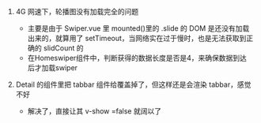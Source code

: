 
1. 4G 网速下，轮播图没有加载完全的问题

   - 主要是由于 Swiper.vue 里 mounted()里的 .slide 的 DOM 是还没有加载出来的，就算用了 setTimeout，当网络实在过于慢时，也是无法获取到正确的 slidCount 的
   - 在Homeswiper组件中，判断获得的数据长度是否是4，来确保数据到达后才加载swiper


2. Detail 的组件里把 tabbar 组件给覆盖掉了，但这样还是会渲染 tabbar，感觉不好

   - 解决了，直接让其 v-show =false 就阔以了



